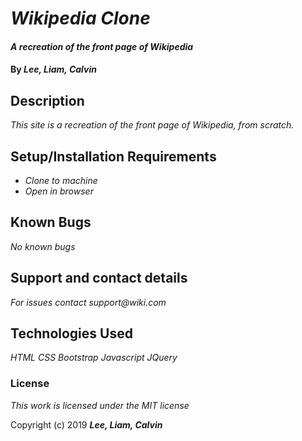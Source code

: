# _Wikipedia Clone_

#### _A recreation of the front page of Wikipedia_

#### By _**Lee, Liam, Calvin**_

## Description

_This site is a recreation of the front page of Wikipedia, from scratch._

## Setup/Installation Requirements

* _Clone to machine_
* _Open in browser_

## Known Bugs

_No known bugs_

## Support and contact details

_For issues contact support@wiki.com_

## Technologies Used

_HTML_
_CSS_
_Bootstrap_
_Javascript_
_JQuery_

### License

*This work is licensed under the MIT license*

Copyright (c) 2019 **_Lee, Liam, Calvin_**
